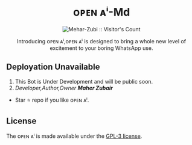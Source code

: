 <h1 align="center"> ᴏᴘᴇɴ ᴀⁱ-Md </h1> 
<p align="center"><img src="https://profile-counter.glitch.me/{Mehar-Zubi}/count.svg" alt="Mehar-Zubi :: Visitor's Count" /></p>

<p align="center"> Introducing ᴏᴘᴇɴ ᴀⁱ,ᴏᴘᴇɴ ᴀⁱ is designed to bring a whole new level of excitement to your boring WhatsApp use. </p>


## Deployation Unavailable


1. This Bot is Under Development and will be public soon.
3. *Developer,Author,Owner*   ***Maher Zubair***

- Star ⭐ repo if you like ᴏᴘᴇɴ ᴀⁱ.

## License

The ᴏᴘᴇɴ ᴀⁱ is made available under the [GPL-3 license](https://github.com/Mehar-Zubi/Open-AI/blob/main/LICENCE). 
